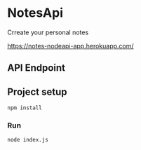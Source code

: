 # NotesApi
Crreate your personal notes

https://notes-nodeapi-app.herokuapp.com/

## API Endpoint

## Project setup
```
npm install
```

### Run
```
node index.js
```
